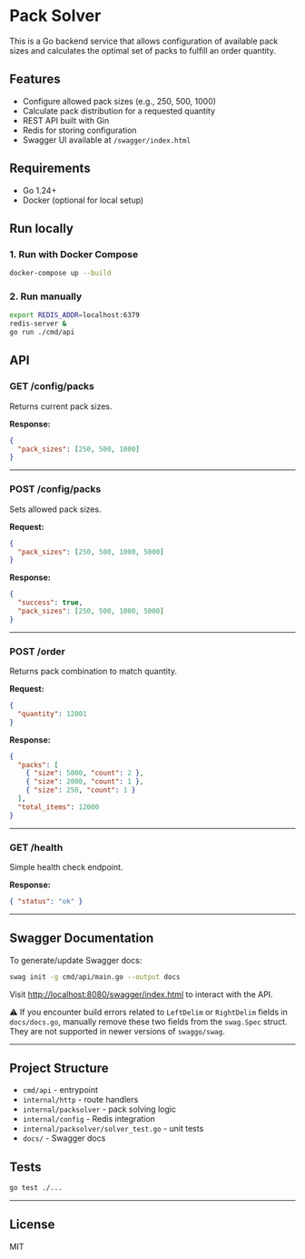 # Pack Solver

This is a Go backend service that allows configuration of available pack sizes and calculates the optimal set of packs to fulfill an order quantity.

## Features
- Configure allowed pack sizes (e.g., 250, 500, 1000)
- Calculate pack distribution for a requested quantity
- REST API built with Gin
- Redis for storing configuration
- Swagger UI available at `/swagger/index.html`

## Requirements
- Go 1.24+
- Docker (optional for local setup)

## Run locally

### 1. Run with Docker Compose
```bash
docker-compose up --build
```

### 2. Run manually
```bash
export REDIS_ADDR=localhost:6379
redis-server &
go run ./cmd/api
```

## API

### GET /config/packs
Returns current pack sizes.

**Response:**
```json
{
  "pack_sizes": [250, 500, 1000]
}
```

---

### POST /config/packs
Sets allowed pack sizes.

**Request:**
```json
{
  "pack_sizes": [250, 500, 1000, 5000]
}
```

**Response:**
```json
{
  "success": true,
  "pack_sizes": [250, 500, 1000, 5000]
}
```

---

### POST /order
Returns pack combination to match quantity.

**Request:**
```json
{
  "quantity": 12001
}
```

**Response:**
```json
{
  "packs": [
    { "size": 5000, "count": 2 },
    { "size": 2000, "count": 1 },
    { "size": 250, "count": 1 }
  ],
  "total_items": 12000
}
```

---

### GET /health
Simple health check endpoint.

**Response:**
```json
{ "status": "ok" }
```

---

## Swagger Documentation
To generate/update Swagger docs:

```bash
swag init -g cmd/api/main.go --output docs
```

Visit [http://localhost:8080/swagger/index.html](http://localhost:8080/swagger/index.html) to interact with the API.

⚠️ If you encounter build errors related to `LeftDelim` or `RightDelim` fields in `docs/docs.go`, manually remove these two fields from the `swag.Spec` struct. They are not supported in newer versions of `swaggo/swag`.

---

## Project Structure
- `cmd/api` - entrypoint
- `internal/http` - route handlers
- `internal/packsolver` - pack solving logic
- `internal/config` - Redis integration
- `internal/packsolver/solver_test.go` - unit tests
- `docs/` - Swagger docs

## Tests
```bash
go test ./...
```

---

## License
MIT
